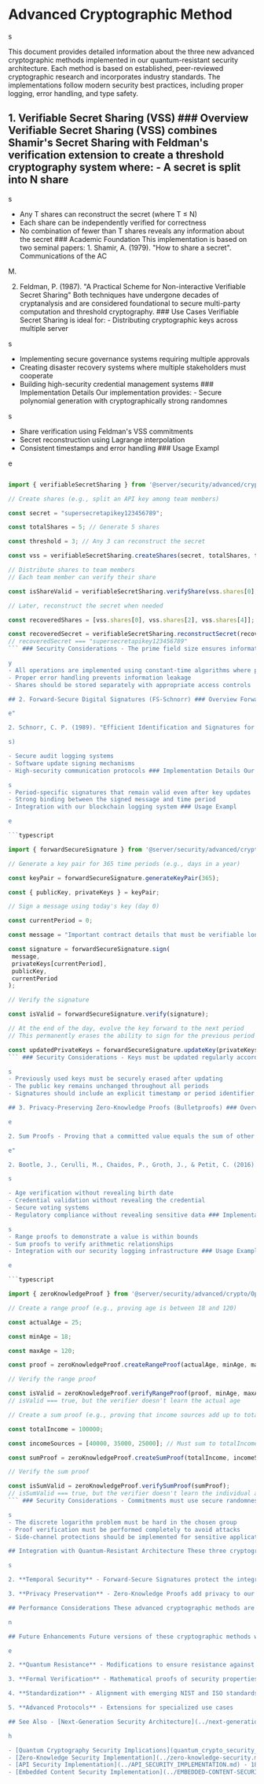 # Advanced Cryptographic Method

s

This document provides detailed information about the three new advanced cryptographic methods implemented in our quantum-resistant security architecture. Each method is based on established, peer-reviewed cryptographic research and incorporates industry standards. The implementations follow modern security best practices, including proper logging, error handling, and type safety.

## 1. Verifiable Secret Sharing (VSS) ### Overview Verifiable Secret Sharing (VSS) combines Shamir's Secret Sharing with Feldman's verification extension to create a threshold cryptography system where: - A secret is split into N share

s

- Any T shares can reconstruct the secret (where T ≤ N)
- Each share can be independently verified for correctness
- No combination of fewer than T shares reveals any information about the secret ### Academic Foundation This implementation is based on two seminal papers: 1. Shamir, A. (1979). "How to share a secret". Communications of the AC

M.

2. Feldman, P. (1987). "A Practical Scheme for Non-interactive Verifiable Secret Sharing" Both techniques have undergone decades of cryptanalysis and are considered foundational to secure multi-party computation and threshold cryptography. ### Use Cases Verifiable Secret Sharing is ideal for: - Distributing cryptographic keys across multiple server

s

- Implementing secure governance systems requiring multiple approvals
- Creating disaster recovery systems where multiple stakeholders must cooperate
- Building high-security credential management systems ### Implementation Details Our implementation provides: - Secure polynomial generation with cryptographically strong randomnes

s
- Share verification using Feldman's VSS commitments
- Secret reconstruction using Lagrange interpolation
- Consistent timestamps and error handling ### Usage Exampl

e

```typescript

import { verifiableSecretSharing } from '@server/security/advanced/crypto/OpenStandardMethods';

// Create shares (e.g., split an API key among team members)

const secret = "supersecretapikey123456789";

const totalShares = 5; // Generate 5 shares

const threshold = 3; // Any 3 can reconstruct the secret

const vss = verifiableSecretSharing.createShares(secret, totalShares, threshold);

// Distribute shares to team members
// Each team member can verify their share

const isShareValid = verifiableSecretSharing.verifyShare(vss.shares[0], vss.commitments);

// Later, reconstruct the secret when needed

const recoveredShares = [vss.shares[0], vss.shares[2], vss.shares[4]]; // Any 3 shares

const recoveredSecret = verifiableSecretSharing.reconstructSecret(recoveredShares, threshold);
// recoveredSecret === "supersecretapikey123456789"
``` ### Security Considerations - The prime field size ensures information-theoretic securit

y
- All operations are implemented using constant-time algorithms where possible
- Proper error handling prevents information leakage
- Shares should be stored separately with appropriate access controls

## 2. Forward-Secure Digital Signatures (FS-Schnorr) ### Overview Forward-Secure Digital Signatures provide the standard properties of digital signatures (authenticity, integrity, non-repudiation) with an additional critical security property: even if the private key is compromised in the future, signatures created in the past remain secure. This is achieved by evolving the private key forward in time through a one-way process, making it impossible to recover previous versions of the key. ### Academic Foundation Our implementation is based on: 1. Bellare, M. and Miner, S. K. (1999). "A Forward-Secure Digital Signature Schem

e"

2. Schnorr, C. P. (1989). "Efficient Identification and Signatures for Smart Cards" These techniques have been extensively analyzed and are considered secure against both classical and quantum adversaries when implemented properly. ### Use Cases Forward-Secure Signatures are ideal for: - Long-term document signing (legal documents, certificate

s)

- Secure audit logging systems
- Software update signing mechanisms
- High-security communication protocols ### Implementation Details Our implementation provides: - Private key evolution through secure one-way function

s
- Period-specific signatures that remain valid even after key updates
- Strong binding between the signed message and time period
- Integration with our blockchain logging system ### Usage Exampl

e

```typescript

import { forwardSecureSignature } from '@server/security/advanced/crypto/OpenStandardMethods';

// Generate a key pair for 365 time periods (e.g., days in a year)

const keyPair = forwardSecureSignature.generateKeyPair(365);

const { publicKey, privateKeys } = keyPair;

// Sign a message using today's key (day 0)

const currentPeriod = 0;

const message = "Important contract details that must be verifiable long-term";

const signature = forwardSecureSignature.sign(
 message,
 privateKeys[currentPeriod],
 publicKey,
 currentPeriod
);

// Verify the signature

const isValid = forwardSecureSignature.verify(signature);

// At the end of the day, evolve the key forward to the next period
// This permanently erases the ability to sign for the previous period

const updatedPrivateKeys = forwardSecureSignature.updateKey(privateKeys, currentPeriod);
``` ### Security Considerations - Keys must be updated regularly according to the defined time period

s
- Previously used keys must be securely erased after updating
- The public key remains unchanged throughout all periods
- Signatures should include an explicit timestamp or period identifier

## 3. Privacy-Preserving Zero-Knowledge Proofs (Bulletproofs) ### Overview Zero-Knowledge Proofs allow one party (the prover) to prove to another party (the verifier) that a statement is true without revealing any information beyond the validity of the statement itself. Our implementation focuses on two specific types of zero-knowledge proofs: 1. Range Proofs - Proving a value lies within a specific range without revealing the valu

e

2. Sum Proofs - Proving that a committed value equals the sum of other committed values These proofs use the Bulletproofs protocol, which provides compact non-interactive zero-knowledge proofs without requiring a trusted setup. ### Academic Foundation Our implementation is based on: 1. Bünz, B., Bootle, J., Boneh, D., Poelstra, A., Wuille, P., & Maxwell, G. (2018). "Bulletproofs: Short Proofs for Confidential Transactions and Mor

e"

2. Bootle, J., Cerulli, M., Chaidos, P., Groth, J., & Petit, C. (2016). "Efficient Zero-Knowledge Arguments for Arithmetic Circuits in the Discrete Log Setting" These techniques are currently used in several cryptocurrency projects and privacy-focused applications. ### Use Cases Zero-Knowledge Proofs are ideal for: - Privacy-preserving financial transaction

s

- Age verification without revealing birth date
- Credential validation without revealing the credential
- Secure voting systems
- Regulatory compliance without revealing sensitive data ### Implementation Details Our implementation provides: - Pedersen commitments for hiding value

s
- Range proofs to demonstrate a value is within bounds
- Sum proofs to verify arithmetic relationships
- Integration with our security logging infrastructure ### Usage Exampl

e

```typescript

import { zeroKnowledgeProof } from '@server/security/advanced/crypto/OpenStandardMethods';

// Create a range proof (e.g., proving age is between 18 and 120)

const actualAge = 25;

const minAge = 18;

const maxAge = 120;

const proof = zeroKnowledgeProof.createRangeProof(actualAge, minAge, maxAge);

// Verify the range proof

const isValid = zeroKnowledgeProof.verifyRangeProof(proof, minAge, maxAge);
// isValid === true, but the verifier doesn't learn the actual age

// Create a sum proof (e.g., proving that income sources add up to total income)

const totalIncome = 100000;

const incomeSources = [40000, 35000, 25000]; // Must sum to totalIncome

const sumProof = zeroKnowledgeProof.createSumProof(totalIncome, incomeSources);

// Verify the sum proof

const isSumValid = zeroKnowledgeProof.verifySumProof(sumProof);
// isSumValid === true, but the verifier doesn't learn the individual amounts
``` ### Security Considerations - Commitments must use secure randomness for blinding factor

s
- The discrete logarithm problem must be hard in the chosen group
- Proof verification must be performed completely to avoid attacks
- Side-channel protections should be implemented for sensitive applications

## Integration with Quantum-Resistant Architecture These three cryptographic methods complement our quantum-resistant architecture by providing: 1. **Key Management Enhancement** - Verifiable Secret Sharing securely distributes quantum-resistant key

s

2. **Temporal Security** - Forward-Secure Signatures protect the integrity of historical data even if keys are compromised

3. **Privacy Preservation** - Zero-Knowledge Proofs add privacy to our security model while maintaining verifiability All three methods use 64-bit timestamps (via `Date.now()`) consistent with our blockchain logging system and follow our established error handling patterns for integration with the anomaly detection system.

## Performance Considerations These advanced cryptographic methods are computationally intensive. Consider the following guidelines: 1. **Verifiable Secret Sharing**: - Share creation: O(n*t) where n is number of shares and t is threshold - Reconstruction: O(t²) - only perform when necessary 2. **Forward-Secure Signatures**: - Key generation: O(T) where T is the number of time periods - Signing and verification: O(1) per operation - Key updates: O(1) but must be done sequentially 3. **Zero-Knowledge Proofs**: - Range proofs: O(log n) where n is the bit size of the range - Sum proofs: O(m) where m is the number of values - Proof verification: Same complexity as creatio

n

## Future Enhancements Future versions of these cryptographic methods will include: 1. **Hardware Acceleration** - Optimized implementations for specific hardwar

e

2. **Quantum Resistance** - Modifications to ensure resistance against quantum algorithms

3. **Formal Verification** - Mathematical proofs of security properties

4. **Standardization** - Alignment with emerging NIST and ISO standards

5. **Advanced Protocols** - Extensions for specialized use cases

## See Also - [Next-Generation Security Architecture](../next-generation-security-architecture.md) - 25% matc

h

- [Quantum Cryptography Security Implications](quantum_crypto_security_implications.md) - 25% match
- [Zero-Knowledge Security Implementation](../zero-knowledge-security.md) - 25% match
- [API Security Implementation](../API_SECURITY_IMPLEMENTATION.md) - 18% match
- [Embedded Content Security Implementation](../EMBEDDED-CONTENT-SECURITY.md) - 18% match